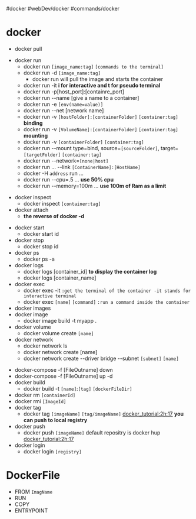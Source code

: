 #docker #webDev/docker #commands/docker
# docker
* docker pull
- docker run
	- docker run `[image_name:tag]` `[commands to the terminal]`
	- docker run -d `[image_name:tag]`
		- docker run will pull the image and starts the container
	- docker run -it **i for interactive and t for pseudo terminal**
	* docker run -p\[host_port\]:\[containre_port\]
	* docker run --name \[give a name to a container\]
	* docker run -e `[env(name=value)]`
	* docker run --net \[network name\]
	* docker run -v `[hostFolder]:[containerFolder]` `[container:tag]` **binding**
	* docker run -v `[VolumeName]:[containerFolder]` `[container:tag]` **mounting**
	* docker run -v `[containerFolder]` `[container:tag]` 
	* docker run --mount type=bind, source=`[sourceFolder]`, target=`[targetFolder]` `[container:tag]`
	* docker run --network=`[none|host]`
	* docker run ... --link `[ContainerName]:[HostName]`
	* docker -H `address` run ...
	* docker run --cpu=.5 ... **use 50% cpu**
	* docker run --memory=100m ... **use 100m of Ram as a limit**
* docker inspect
	* docker inspect `[container:tag]`
* docker attach
	* **the reverse of docker -d**
- docker start
	- docker start id
- docker stop
	- docker stop id
- docker ps
	- docker ps -a
- docker logs
	- docker logs \[container_id\] **to display the container log**
	- docker logs \[container_name\]
- docker exec
	- docker exec -it `:get the terminal of the container -it stands for interactive terminal `
	- docker exec `[name]` `[command]` `:run a command inside the container`
- docker images
- docker image
	- docker image build -t myapp .
- docker volume
	- docker volume create `[name]`
- docker network
	- docker network ls
	- docker network create \[name\]
	- docker network create --driver bridge --subnet `[subnet]` `[name]`
* docker-compose -f \[FileOutname\] down
* docker-compose -f \[FileOutname\] up -d
* docker build
	* docker build -t `[name]`:`[tag]` `[dockerFileDir]`
* docker rm `[containerId]`
* docker rmi `[ImageId]`
* docker tag
	* docker tag `[imageName]` `[tag/imageName]`  [docker_tutorial:2h:17](https://www.youtube.com/watch?v=3c-iBn73dDE&t=2910s&ab_channel=TechWorldwithNana) **you can push to local registry**
* docker push
	* docker push `[imageName]` default repositry is docker hup  [docker_tutorial:2h:17](https://www.youtube.com/watch?v=3c-iBn73dDE&t=2910s&ab_channel=TechWorldwithNana)
* docker login
	* docker login `[registry]`


# DockerFile
* FROM `ImagName`
* RUN
* COPY
* ENTRYPOINT